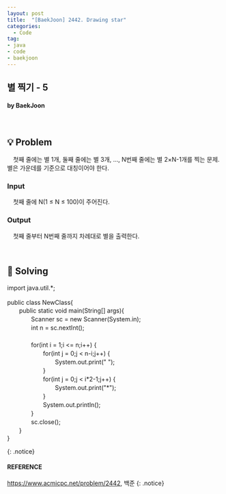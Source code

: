 ```yaml
---
layout: post
title:  "[BaekJoon] 2442. Drawing star"
categories:
  - Code
tag:
- java
- code
- baekjoon
---
```


## 별 찍기 - 5
#### by BaekJoon

<br>

## 💡 Problem
　첫째 줄에는 별 1개, 둘째 줄에는 별 3개, ..., N번째 줄에는 별 2×N-1개를 찍는 문제. 별은 가운데를 기준으로 대칭이어야 한다.

### Input
　첫째 줄에 N(1 ≤ N ≤ 100)이 주어진다.

### Output
　첫째 줄부터 N번째 줄까지 차례대로 별을 출력한다.

<br>

## 🎯 Solving

<p>
import java.util.*; <br>
<br>
public class NewClass{ <br>
　　public static void main(String[] args){ <br>
　　　　Scanner sc = new Scanner(System.in); <br>
　　　　int n = sc.nextInt(); <br>
　　　　<br>
　　　　for(int i = 1;i <= n;i++) { <br>
　　　　　　for(int j = 0;j < n-i;j++) { <br>
　　　　　　　　System.out.print(" "); <br>
　　　　　　} <br>
　　　　　　for(int j = 0;j < i*2-1;j++) { <br>
　　　　　　　　System.out.print("*"); <br>
　　　　　　} <br>
　　　　　　System.out.println(); <br>
　　　　} <br>
　　　　sc.close(); <br>
　　} <br>
}
</p>
{: .notice}

<br>

#### REFERENCE
https://www.acmicpc.net/problem/2442, 백준
{: .notice}